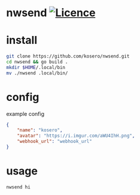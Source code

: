 # nwsend [![Licence](https://img.shields.io/badge/License-BSD-red.svg)](LICENSE)

# install
```bash
git clone https://github.com/kosero/nwsend.git
cd nwsend && go build .
mkdir $HOME/.local/bin
mv ./nwsend .local/bin/
```

# config
example config
```json
{
    "name": "kosero",
    "avatar": "https://i.imgur.com/aWU4IhH.png",
    "webhook_url": "webhook_url"
}
```

# usage
```bash
nwsend hi
```

